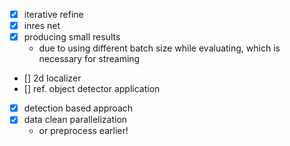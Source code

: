 - [x] iterative refine
- [x] inres net
- [x] producing small results
    - due to using different batch size while evaluating, which is necessary for streaming
- [] 2d localizer
- [] ref. object detector application
- [x] detection based approach
- [x] data clean parallelization
    - or preprocess earlier!
